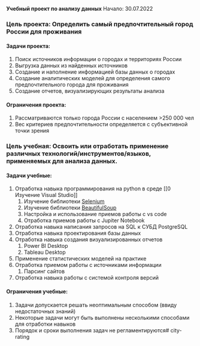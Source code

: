 **Учебный проект по анализу данных**
Начало: 30.07.2022

### Цель проекта: Определить самый предпочтительный город России для проживания

#### Задачи проекта:
1. Поиск источников информации о городах и территориях России
2. Выгрузка данных из найденных источников 
3. Создание и наполнение информацией базы данных о городах
4. Создание аналитических моделей для определения самого предпочтительного города для проживания
5. Создание отчетов, визуализирующих результаты анализа

#### Ограничения проекта:
1. Рассматриваются только города России с населением >250 000 чел
2. Вес критериев предпочтительности определяется с субъективной точки зрения

### Цель учебная:  Освоить или отработать применение различных технологий/инструментов/языков, применяемых для анализа данных.

#### Задачи учебные:
1. Отработка навыка программирования на python в среде [[0 Изучение Visual Studio]]
	1. Изучение библиотеки [Selenium](https://www.selenium.dev/documentation/)
	2. Изучение библиотеки [BeautifulSoup](https://beautiful-soup-4.readthedocs.io/en/latest/)
	3. Настройка и использование приемов работы с vs code
	4. Отработка приемов работы с Jupiter Notebook
2. Отработка навыка написания запросов на SQL к СУБД PostgreSQL
3. Отработка навыка проектирования базы данных
4. Отработка навыка создания визуализированных отчетов
	1. Power BI Desktop
	2. Tableau Desktop
5. Применение статистических моделей на практике
6. Отработка приемом работы с источниками информации
	1. Парсинг сайтов
7. Отработка навыка работы с системой контроля версий

#### Ограничения учебные:
1. Задачи допускается решать неоптимальным способом (ввиду недостаточных знаний)
2. Некоторые задачи могут быть выполнены несколькими способами для отработки навыков
3. Порядок и сроки выполнения задач не регламентируются# city-rating
